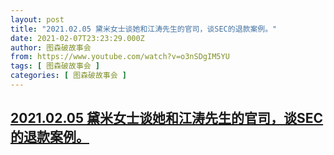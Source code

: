 ```yaml
---
layout: post
title: "2021.02.05 黛米女士谈她和江涛先生的官司，谈SEC的退款案例。"
date: 2021-02-07T23:23:29.000Z
author: 图森破故事会
from: https://www.youtube.com/watch?v=o3nSDgIM5YU
tags: [ 图森破故事会 ]
categories: [ 图森破故事会 ]
---
```

<!--1612740209000-->
[2021.02.05 黛米女士谈她和江涛先生的官司，谈SEC的退款案例。](https://www.youtube.com/watch?v=o3nSDgIM5YU)
------

<div>

</div>
